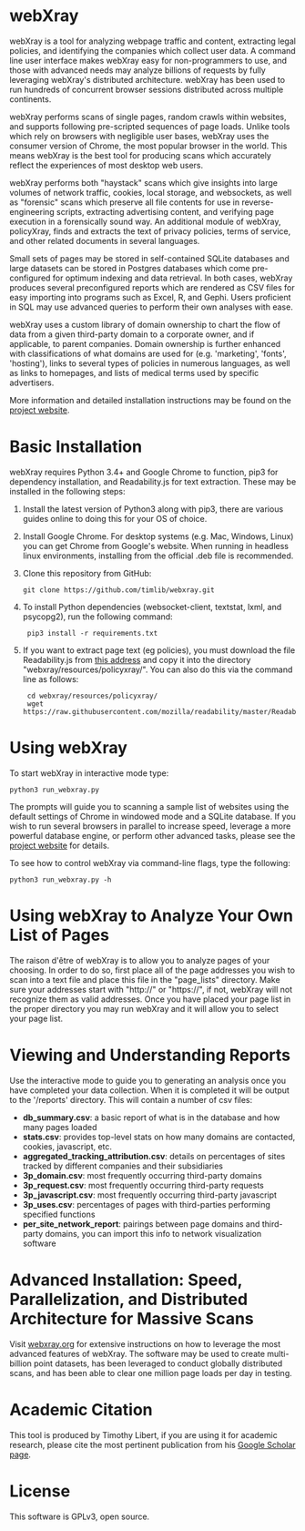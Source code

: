 # webXray

webXray is a tool for analyzing webpage traffic and content, extracting legal policies, and identifying the companies which collect user data.  A command line user interface makes webXray easy for non-programmers to use, and those with advanced needs may analyze billions of requests by fully leveraging webXray's distributed architecture.  webXray has been used to run hundreds of concurrent browser sessions distributed across multiple continents.

webXray performs scans of single pages, random crawls within websites, and supports following pre-scripted sequences of page loads.  Unlike tools which rely on browsers with negligible user bases, webXray uses the consumer version of Chrome, the most popular browser in the world.  This means webXray is the best tool for producing scans which accurately reflect the experiences of most desktop web users.

webXray performs both "haystack" scans which give insights into large volumes of network traffic, cookies, local storage, and websockets, as well as "forensic" scans which preserve all file contents for use in reverse-engineering scripts, extracting advertising content, and verifying page execution in a forensically sound way.  An additional module of webXray, policyXray, finds and extracts the text of privacy policies, terms of service, and other related documents in several languages.  

Small sets of pages may be stored in self-contained SQLite databases and large datasets can be stored in Postgres databases which come pre-configured for optimum indexing and data retrieval.  In both cases, webXray produces several preconfigured reports which are rendered as CSV files for easy importing into programs such as Excel, R, and Gephi.  Users proficient in SQL may use advanced queries to perform their own analyses with ease.

webXray uses a custom library of domain ownership to chart the flow of data from a given third-party domain to a corporate owner, and if applicable, to parent companies.  Domain ownership is further enhanced with classifications of what domains are used for (e.g. 'marketing', 'fonts', 'hosting'), links to several types of policies in numerous languages, as well as links to homepages, and lists of medical terms used by specific advertisers.

More information and detailed installation instructions may be found on the [project website](http://webXray.org).

# Basic Installation

webXray requires Python 3.4+ and Google Chrome to function, pip3 for dependency installation, and Readability.js for text extraction.  These may be installed in the following steps:

1) Install the latest version of Python3 along with pip3, there are various guides online to doing this for your OS of choice.

2) Install Google Chrome.  For desktop systems (e.g. Mac, Windows, Linux) you can get Chrome from Google's website.  When running in headless linux environments, installing from the official .deb file is recommended.

3)  Clone this repository from GitHub:

        git clone https://github.com/timlib/webxray.git

4) To install Python dependencies (websocket-client, textstat, lxml, and psycopg2), run the following command:

        pip3 install -r requirements.txt

5) If you want to extract page text (eg policies), you must download the file Readability.js from [this address](https://raw.githubusercontent.com/mozilla/readability/master/Readability.js) and copy it into the directory "webxray/resources/policyxray/".  You can also do this via the  command line as follows:
    
        cd webxray/resources/policyxray/
        wget https://raw.githubusercontent.com/mozilla/readability/master/Readability.js

# Using webXray

To start webXray in interactive mode type:

    python3 run_webxray.py

The prompts will guide you to scanning a sample list of websites using the default settings of Chrome in windowed mode and a SQLite database.  If you wish to run several browsers in parallel to increase speed, leverage a more powerful database engine, or perform other advanced tasks, please see the [project website](http://webXray.org/#advanced_options) for details.

To see how to control webXray via command-line flags, type the following:

    python3 run_webxray.py -h

# Using webXray to Analyze Your Own List of Pages

The raison d'être of webXray is to allow you to analyze pages of your choosing.  In order to do so, first place all of the page addresses you wish to scan into a text file and place this file in the "page_lists" directory.  Make sure your addresses start with "http://" or "https://", if not, webXray will not recognize them as valid addresses.  Once you have placed your page list in the proper directory you may run webXray and it will allow you to select your page list.

# Viewing and Understanding Reports

Use the interactive mode to guide you to generating an analysis once you have completed your data collection.  When it is completed it will be output to the '/reports' directory.  This will contain a number of csv files:

* __db\_summary.csv__: a basic report of what is in the database and how many pages loaded
* __stats.csv__: provides top-level stats on how many domains are contacted, cookies, javascript, etc.
* __aggregated\_tracking\_attribution.csv__: details on percentages of sites tracked by different companies and their subsidiaries
* __3p\_domain.csv__: most frequently occurring third-party domains
* __3p\_request.csv__: most frequently occurring third-party requests
* __3p\_javascript.csv__: most frequently occurring third-party javascript
* __3p\_uses.csv__: percentages of pages with third-parties performing specified functions
* __per_site_network_report__: pairings between page domains and third-party domains, you can import this info to network visualization software
 
# Advanced Installation: Speed, Parallelization, and Distributed Architecture for Massive Scans

Visit [webxray.org](https://webxray.org) for extensive instructions on how to leverage the most advanced features of webXray.  The software may be used to create multi-billion point datasets, has been leveraged to conduct globally distributed scans, and has been able to clear one million page loads per day in testing.

# Academic Citation

This tool is produced by Timothy Libert, if you are using it for academic research, please cite the most pertinent publication from his [Google Scholar page](https://scholar.google.com/citations?user=pR9YdCcAAAAJ&hl=en&oi=ao).

# License

This software is GPLv3, open source.

